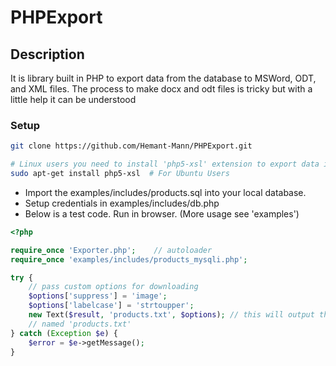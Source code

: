 # PHPExport #

## Description
It is library built in PHP to export data from the database to MSWord, ODT, and XML files.
The process to make docx and odt files is tricky but with a little help it can be understood

### Setup
```bash
git clone https://github.com/Hemant-Mann/PHPExport.git

# Linux users you need to install 'php5-xsl' extension to export data in WORD Files
sudo apt-get install php5-xsl  # For Ubuntu Users
```
- Import the examples/includes/products.sql into your local database.
- Setup credentials in examples/includes/db.php
- Below is a test code. Run in browser. (More usage see 'examples')

```php
<?php

require_once 'Exporter.php';	// autoloader
require_once 'examples/includes/products_mysqli.php';

try {
	// pass custom options for downloading
	$options['suppress'] = 'image';
	$options['labelcase'] = 'strtoupper';
	new Text($result, 'products.txt', $options); // this will output the download file
	// named 'products.txt'
} catch (Exception $e) {
	$error = $e->getMessage();
}

```
